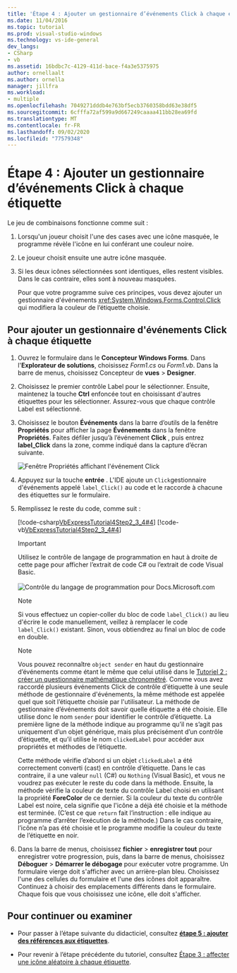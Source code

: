 ```yaml
---
title: 'Étape 4 : Ajouter un gestionnaire d’événements Click à chaque étiquette'
ms.date: 11/04/2016
ms.topic: tutorial
ms.prod: visual-studio-windows
ms.technology: vs-ide-general
dev_langs:
- CSharp
- vb
ms.assetid: 16bdbc7c-4129-411d-bace-f4a3e5375975
author: ornellaalt
ms.author: ornella
manager: jillfra
ms.workload:
- multiple
ms.openlocfilehash: 7049271dddb4e763bf5ecb3760358bdd63e38df5
ms.sourcegitcommit: 6cfffa72af599a9d667249caaaa411bb28ea69fd
ms.translationtype: MT
ms.contentlocale: fr-FR
ms.lasthandoff: 09/02/2020
ms.locfileid: "77579348"
---
```

# <a name="step-4-add-a-click-event-handler-to-each-label"></a>Étape 4 : Ajouter un gestionnaire d’événements Click à chaque étiquette

Le jeu de combinaisons fonctionne comme suit :

1. Lorsqu'un joueur choisit l'une des cases avec une icône masquée, le programme révèle l'icône en lui conférant une couleur noire.

2. Le joueur choisit ensuite une autre icône masquée.

3. Si les deux icônes sélectionnées sont identiques, elles restent visibles. Dans le cas contraire, elles sont à nouveau masquées.

   Pour que votre programme suive ces principes, vous devez ajouter un gestionnaire d'événements <xref:System.Windows.Forms.Control.Click> qui modifiera la couleur de l’étiquette choisie.

## <a name="to-add-a-click-event-handler-to-each-label"></a>Pour ajouter un gestionnaire d'événements Click à chaque étiquette

1. Ouvrez le formulaire dans le **Concepteur Windows Forms**. Dans l'**Explorateur de solutions**, choisissez *Form1.cs* ou *Form1.vb*. Dans la barre de menus, choisissez Concepteur de **vues**  >  **Designer**.

2. Choisissez le premier contrôle Label pour le sélectionner. Ensuite, maintenez la touche **Ctrl** enfoncée tout en choisissant d'autres étiquettes pour les sélectionner. Assurez-vous que chaque contrôle Label est sélectionné.

3. Choisissez le bouton **Événements** dans la barre d’outils de la fenêtre **Propriétés** pour afficher la page **Événements** dans la fenêtre **Propriétés**. Faites défiler jusqu’à l’événement **Click** , puis entrez **label_Click** dans la zone, comme indiqué dans la capture d’écran suivante.

     ![Fenêtre Propriétés affichant l'événement Click](../ide/media/express_labelclick.png)

4. Appuyez sur la touche **entrée** . L'IDE ajoute un `Click`gestionnaire d'événements appelé `label_Click()` au code et le raccorde à chacune des étiquettes sur le formulaire.

5. Remplissez le reste du code, comme suit :

     [!code-csharp[VbExpressTutorial4Step2_3_4#4](../ide/codesnippet/CSharp/step-4-add-a-click-event-handler-to-each-label_1.cs)]
     [!code-vb[VbExpressTutorial4Step2_3_4#4](../ide/codesnippet/VisualBasic/step-4-add-a-click-event-handler-to-each-label_1.vb)]

     > [!IMPORTANT]
     > Utilisez le contrôle de langage de programmation en haut à droite de cette page pour afficher l’extrait de code C# ou l’extrait de code Visual Basic.<br><br>![Contrôle du langage de programmation pour Docs.Microsoft.com](../ide/media/docs-programming-language-control.png)

    > [!NOTE]
    > Si vous effectuez un copier-coller du bloc de code `label_Click()` au lieu d'écrire le code manuellement, veillez à remplacer le code `label_Click()` existant. Sinon, vous obtiendrez au final un bloc de code en double.

    > [!NOTE]
    > Vous pouvez reconnaître `object sender` en haut du gestionnaire d’événements comme étant le même que celui utilisé dans le [Tutoriel 2 : créer un questionnaire mathématique chronométré](../ide/tutorial-2-create-a-timed-math-quiz.md). Comme vous avez raccordé plusieurs événements Click de contrôle d’étiquette à une seule méthode de gestionnaire d'événements, la même méthode est appelée quel que soit l’étiquette choisie par l'utilisateur. La méthode de gestionnaire d’événements doit savoir quelle étiquette a été choisie. Elle utilise donc le nom `sender` pour identifier le contrôle d’étiquette. La première ligne de la méthode indique au programme qu’il ne s’agit pas uniquement d’un objet générique, mais plus précisément d’un contrôle d’étiquette, et qu’il utilise le nom `clickedLabel` pour accéder aux propriétés et méthodes de l’étiquette.

     Cette méthode vérifie d’abord si un objet `clickedLabel` a été correctement converti (cast) en contrôle d’étiquette. Dans le cas contraire, il a une valeur `null` (C#) ou `Nothing` (Visual Basic), et vous ne voudrez pas exécuter le reste du code dans la méthode. Ensuite, la méthode vérifie la couleur de texte du contrôle Label choisi en utilisant la propriété **ForeColor** de ce dernier. Si la couleur du texte du contrôle Label est noire, cela signifie que l'icône a déjà été choisie et la méthode est terminée. (C’est ce que `return` fait l’instruction : elle indique au programme d’arrêter l’exécution de la méthode.) Dans le cas contraire, l’icône n’a pas été choisie et le programme modifie la couleur du texte de l’étiquette en noir.

6. Dans la barre de menus, choisissez **fichier**  >  **enregistrer tout** pour enregistrer votre progression, puis, dans la barre de menus, choisissez **Déboguer**  >  **Démarrer le débogage** pour exécuter votre programme. Un formulaire vierge doit s'afficher avec un arrière-plan bleu. Choisissez l'une des cellules du formulaire et l'une des icônes doit apparaître. Continuez à choisir des emplacements différents dans le formulaire. Chaque fois que vous choisissez une icône, elle doit s'afficher.

## <a name="to-continue-or-review"></a>Pour continuer ou examiner

- Pour passer à l’étape suivante du didacticiel, consultez **[étape 5 : ajouter des références aux étiquettes](../ide/step-5-add-label-references.md)**.

- Pour revenir à l’étape précédente du tutoriel, consultez [Étape 3 : affecter une icône aléatoire à chaque étiquette](../ide/step-3-assign-a-random-icon-to-each-label.md).

